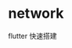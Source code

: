 <!--
 * @Author: your name
 * @Date: 2023-08-18 09:44:09
 * @LastEditTime: 2023-08-18 14:39:46
 * @LastEditors: your name
 * @Description: In User Settings Edit
 * @FilePath: /network/README.md
-->
# network
flutter 快速搭建

